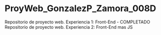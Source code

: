 # ProyWeb_GonzalezP_Zamora_008D
Repositorio de proyecto web. Experiencia 1: Front-End - COMPLETADO
Repositorio de proyecto web. Experiencia 2: Front-End mas JS
